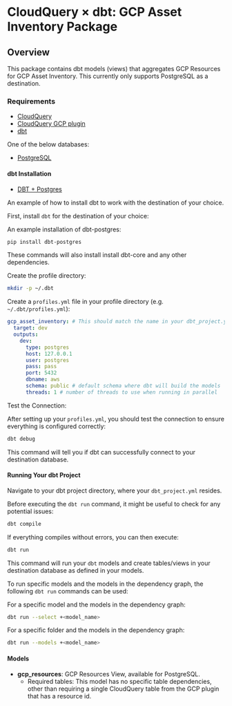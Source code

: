 # CloudQuery &times; dbt: GCP Asset Inventory Package
## Overview

This package contains dbt models (views) that aggregates GCP Resources for GCP Asset Inventory.  This currently only supports PostgreSQL as a destination.


### Requirements

- [CloudQuery](https://www.cloudquery.io/docs/quickstart)
- [CloudQuery GCP plugin](https://hub.cloudquery.io/plugins/source/cloudquery/gcp)
- [dbt](https://docs.getdbt.com/docs/installation)
 
One of the below databases:

- [PostgreSQL](https://hub.cloudquery.io/plugins/destination/cloudquery/postgresql)

#### dbt Installation

- [DBT + Postgres](https://docs.getdbt.com/docs/core/connect-data-platform/postgres-setup)

An example of how to install dbt to work with the destination of your choice.

First, install `dbt` for the destination of your choice:

An example installation of dbt-postgres:

```bash
pip install dbt-postgres
```

These commands will also install install dbt-core and any other dependencies.

Create the profile directory:

```bash
mkdir -p ~/.dbt
```

Create a `profiles.yml` file in your profile directory (e.g. `~/.dbt/profiles.yml`):

```yaml
gcp_asset_inventory: # This should match the name in your dbt_project.yml
  target: dev
  outputs:
    dev:
      type: postgres
      host: 127.0.0.1
      user: postgres
      pass: pass
      port: 5432
      dbname: aws
      schema: public # default schema where dbt will build the models
      threads: 1 # number of threads to use when running in parallel
```

Test the Connection:

After setting up your `profiles.yml`, you should test the connection to ensure everything is configured correctly:

```bash
dbt debug
```

This command will tell you if dbt can successfully connect to your destination database.

#### Running Your dbt Project

Navigate to your dbt project directory, where your `dbt_project.yml` resides.

Before executing the `dbt run` command, it might be useful to check for any potential issues:

```bash
dbt compile
```

If everything compiles without errors, you can then execute:

```bash
dbt run
```

This command will run your `dbt` models and create tables/views in your destination database as defined in your models.

To run specific models and the models in the dependency graph, the following `dbt run` commands can be used:

For a specific model and the models in the dependency graph:

```bash
dbt run --select +<model_name>
```

For a specific folder and the models in the dependency graph:

```bash
dbt run --models +<model_name>
```

#### Models

- **gcp_resources**: GCP Resources View, available for PostgreSQL.
  - Required tables: This model has no specific table dependencies, other than requiring a single CloudQuery table from the GCP plugin that has a resource id. 
